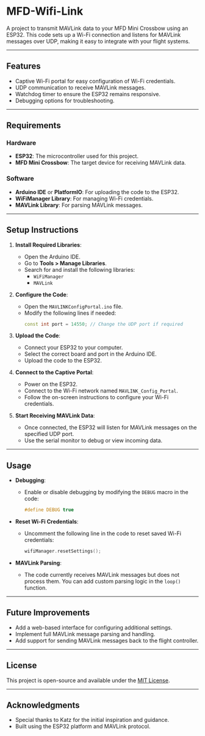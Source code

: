 # MFD-Wifi-Link

A project to transmit MAVLink data to your MFD Mini Crossbow using an ESP32. This code sets up a Wi-Fi connection and listens for MAVLink messages over UDP, making it easy to integrate with your flight systems.

---

## Features

- Captive Wi-Fi portal for easy configuration of Wi-Fi credentials.
- UDP communication to receive MAVLink messages.
- Watchdog timer to ensure the ESP32 remains responsive.
- Debugging options for troubleshooting.

---

## Requirements

### Hardware
- **ESP32**: The microcontroller used for this project.
- **MFD Mini Crossbow**: The target device for receiving MAVLink data.

### Software
- **Arduino IDE** or **PlatformIO**: For uploading the code to the ESP32.
- **WiFiManager Library**: For managing Wi-Fi credentials.
- **MAVLink Library**: For parsing MAVLink messages.

---

## Setup Instructions

1. **Install Required Libraries**:
   - Open the Arduino IDE.
   - Go to **Tools > Manage Libraries**.
   - Search for and install the following libraries:
     - `WiFiManager`
     - `MAVLink`

2. **Configure the Code**:
   - Open the `MAVLINKConfigPortal.ino` file.
   - Modify the following lines if needed:
     ```cpp
     const int port = 14550; // Change the UDP port if required
     ```

3. **Upload the Code**:
   - Connect your ESP32 to your computer.
   - Select the correct board and port in the Arduino IDE.
   - Upload the code to the ESP32.

4. **Connect to the Captive Portal**:
   - Power on the ESP32.
   - Connect to the Wi-Fi network named `MAVLINK_Config_Portal`.
   - Follow the on-screen instructions to configure your Wi-Fi credentials.

5. **Start Receiving MAVLink Data**:
   - Once connected, the ESP32 will listen for MAVLink messages on the specified UDP port.
   - Use the serial monitor to debug or view incoming data.

---

## Usage

- **Debugging**:
  - Enable or disable debugging by modifying the `DEBUG` macro in the code:
    ```cpp
    #define DEBUG true
    ```

- **Reset Wi-Fi Credentials**:
  - Uncomment the following line in the code to reset saved Wi-Fi credentials:
    ```cpp
    wifiManager.resetSettings();
    ```

- **MAVLink Parsing**:
  - The code currently receives MAVLink messages but does not process them. You can add custom parsing logic in the `loop()` function.

---

## Future Improvements

- Add a web-based interface for configuring additional settings.
- Implement full MAVLink message parsing and handling.
- Add support for sending MAVLink messages back to the flight controller.

---

## License

This project is open-source and available under the [MIT License](LICENSE).

---

## Acknowledgments

- Special thanks to Katz for the initial inspiration and guidance.
- Built using the ESP32 platform and MAVLink protocol.
